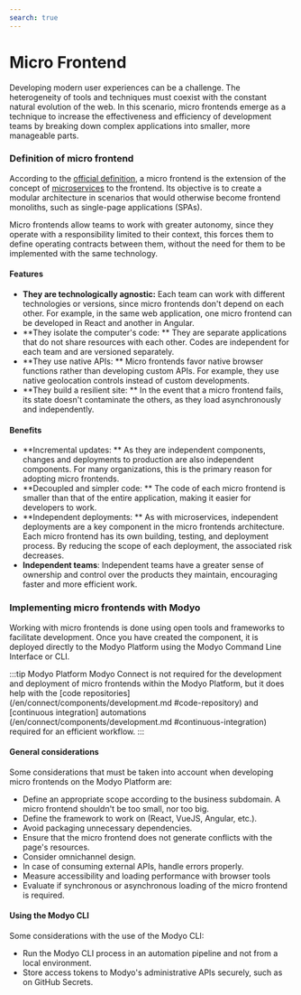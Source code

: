 ```yaml
---
search: true
---
```


# Micro Frontend

Developing modern user experiences can be a challenge. The heterogeneity of tools and techniques must coexist with the constant natural evolution of the web. In this scenario, micro frontends emerge as a technique to increase the effectiveness and efficiency of development teams by breaking down complex applications into smaller, more manageable parts.

### Definition of micro frontend

According to the [official definition](https://micro-frontends.org), a micro frontend is the extension of the concept of [microservices](microservice) to the frontend. Its objective is to create a modular architecture in scenarios that would otherwise become frontend monoliths, such as single-page applications (SPAs).

Micro frontends allow teams to work with greater autonomy, since they operate with a responsibility limited to their context, this forces them to define operating contracts between them, without the need for them to be implemented with the same technology.

#### Features

- **They are technologically agnostic:** Each team can work with different technologies or versions, since micro frontends don't depend on each other. For example, in the same web application, one micro frontend can be developed in React and another in Angular.
- **They isolate the computer's code: ** They are separate applications that do not share resources with each other. Codes are independent for each team and are versioned separately.
- **They use native APIs: ** Micro frontends favor native browser functions rather than developing custom APIs. For example, they use native geolocation controls instead of custom developments.
- **They build a resilient site: ** In the event that a micro frontend fails, its state doesn't contaminate the others, as they load asynchronously and independently.

#### Benefits

- **Incremental updates: ** As they are independent components, changes and deployments to production are also independent components. For many organizations, this is the primary reason for adopting micro frontends.
- **Decoupled and simpler code: ** The code of each micro frontend is smaller than that of the entire application, making it easier for developers to work.
- **Independent deployments: ** As with microservices, independent deployments are a key component in the micro frontends architecture. Each micro frontend has its own building, testing, and deployment process. By reducing the scope of each deployment, the associated risk decreases.
- **Independent teams**: Independent teams have a greater sense of ownership and control over the products they maintain, encouraging faster and more efficient work.


### Implementing micro frontends with Modyo

Working with micro frontends is done using open tools and frameworks to facilitate development. Once you have created the component, it is deployed directly to the Modyo Platform using the Modyo Command Line Interface or CLI.

:::tip Modyo Platform
Modyo Connect is not required for the development and deployment of micro frontends within the Modyo Platform, but it does help with the [code repositories] (/en/connect/components/development.md #code-repository) and [continuous integration] automations (/en/connect/components/development.md #continuous-integration) required for an efficient workflow.
:::

#### General considerations

Some considerations that must be taken into account when developing micro frontends on the Modyo Platform are:

- Define an appropriate scope according to the business subdomain. A micro frontend shouldn't be too small, nor too
  big.
- Define the framework to work on (React, VueJS, Angular, etc.).
- Avoid packaging unnecessary dependencies.
- Ensure that the micro frontend does not generate conflicts with the page's resources.
- Consider omnichannel design.
- In case of consuming external APIs, handle errors properly.
- Measure accessibility and loading performance with browser tools
- Evaluate if synchronous or asynchronous loading of the micro frontend is required.

#### Using the Modyo CLI

Some considerations with the use of the Modyo CLI:

- Run the Modyo CLI process in an automation pipeline and not from a local environment.
- Store access tokens to Modyo's administrative APIs securely, such as on GitHub Secrets.


